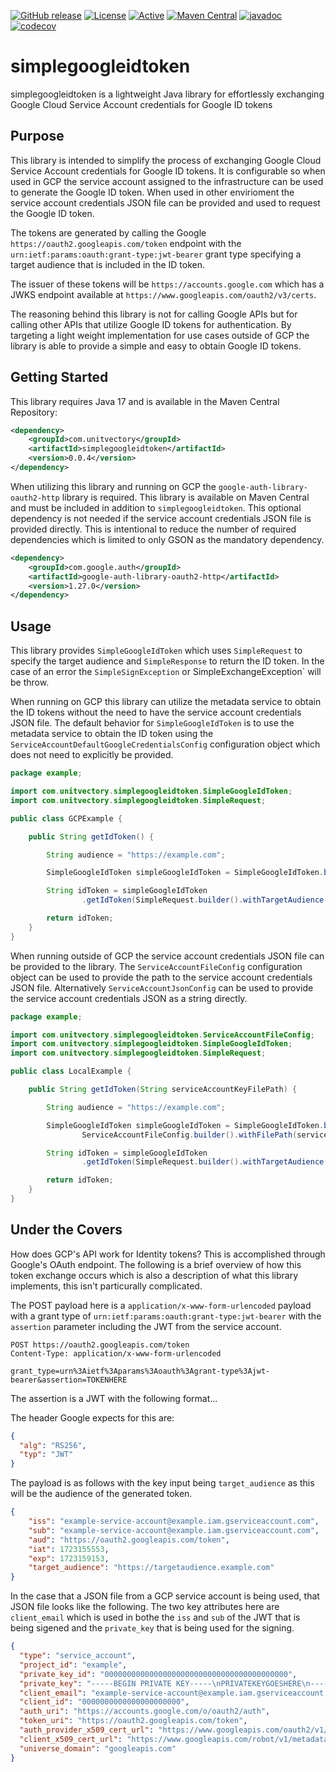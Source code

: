[![GitHub release](https://img.shields.io/github/release/UnitVectorY-Labs/simplegoogleidtoken.svg)](https://github.com/UnitVectorY-Labs/simplegoogleidtoken/releases/latest) [![License](https://img.shields.io/badge/License-Apache%202.0-blue.svg)](https://opensource.org/licenses/Apache-2.0) [![Active](https://img.shields.io/badge/Status-Active-green)](https://guide.unitvectorylabs.com/bestpractices/status/#active) [![Maven Central](https://img.shields.io/maven-central/v/com.unitvectory/simplegoogleidtoken)](https://central.sonatype.com/artifact/com.unitvectory/simplegoogleidtoken) [![javadoc](https://javadoc.io/badge2/com.unitvectory/simplegoogleidtoken/javadoc.svg)](https://javadoc.io/doc/com.unitvectory/simplegoogleidtoken) [![codecov](https://codecov.io/gh/UnitVectorY-Labs/simplegoogleidtoken/graph/badge.svg?token=V8Uy1YGU2u)](https://codecov.io/gh/UnitVectorY-Labs/simplegoogleidtoken)

# simplegoogleidtoken

simplegoogleidtoken is a lightweight Java library for effortlessly exchanging Google Cloud Service Account credentials for Google ID tokens

## Purpose

This library is intended to simplify the process of exchanging Google Cloud Service Account credentials for Google ID tokens. It is configurable so when used in GCP the service account assigned to the infrastructure can be used to generate the Google ID token.  When used in other envirioment the service account credentials JSON file can be provided and used to request the Google ID token.

The tokens are generated by calling the Google `https://oauth2.googleapis.com/token` endpoint with the `urn:ietf:params:oauth:grant-type:jwt-bearer` grant type specifying a target audience that is included in the ID token.

The issuer of these tokens will be `https://accounts.google.com` which has a JWKS endpoint available at `https://www.googleapis.com/oauth2/v3/certs`.

The reasoning behind this library is not for calling Google APIs but for calling other APIs that utilize Google ID tokens for authentication.  By targeting a light weight implementation for use cases outside of GCP the library is able to provide a simple and easy to obtain Google ID tokens.

## Getting Started

This library requires Java 17 and is available in the Maven Central Repository:

```xml
<dependency>
    <groupId>com.unitvectory</groupId>
    <artifactId>simplegoogleidtoken</artifactId>
    <version>0.0.4</version>
</dependency>
```

When utilizing this library and running on GCP the `google-auth-library-oauth2-http` library is required.  This library is available on Maven Central and must be included in addition to `simplegoogleidtoken`. This optional dependency is not needed if the service account credentials JSON file is provided directly.  This is intentional to reduce the number of required dependencies which is limited to only GSON as the mandatory dependency.

```xml
<dependency>
    <groupId>com.google.auth</groupId>
    <artifactId>google-auth-library-oauth2-http</artifactId>
    <version>1.27.0</version>
</dependency>
```

## Usage

This library provides `SimpleGoogleIdToken` which uses `SimpleRequest` to specify the target audience and `SimpleResponse` to return the ID token.  In the case of an error the `SimpleSignException` or SimpleExchangeException` will be throw.

When running on GCP this library can utilize the metadata service to obtain the ID tokens without the need to have the service account credentials JSON file.  The default behavior for `SimpleGoogleIdToken` is to use the metadata service to obtain the ID token using the `ServiceAccountDefaultGoogleCredentialsConfig` configuration object which does not need to explicitly be provided.

```java
package example;

import com.unitvectory.simplegoogleidtoken.SimpleGoogleIdToken;
import com.unitvectory.simplegoogleidtoken.SimpleRequest;

public class GCPExample {

    public String getIdToken() {

        String audience = "https://example.com";

        SimpleGoogleIdToken simpleGoogleIdToken = SimpleGoogleIdToken.builder().build();

        String idToken = simpleGoogleIdToken
                .getIdToken(SimpleRequest.builder().withTargetAudience(audience).build()).getIdToken();

        return idToken;
    }
}
```

When running outside of GCP the service account credentials JSON file can be provided to the library.  The `ServiceAccountFileConfig` configuration object can be used to provide the path to the service account credentials JSON file. Alternatively `ServiceAccountJsonConfig` can be used to provide the service account credentials JSON as a string directly.

```java
package example;

import com.unitvectory.simplegoogleidtoken.ServiceAccountFileConfig;
import com.unitvectory.simplegoogleidtoken.SimpleGoogleIdToken;
import com.unitvectory.simplegoogleidtoken.SimpleRequest;

public class LocalExample {

    public String getIdToken(String serviceAccountKeyFilePath) {

        String audience = "https://example.com";

        SimpleGoogleIdToken simpleGoogleIdToken = SimpleGoogleIdToken.builder().withServiceAccountConfig(
                ServiceAccountFileConfig.builder().withFilePath(serviceAccountKeyFilePath).build()).build();

        String idToken = simpleGoogleIdToken
                .getIdToken(SimpleRequest.builder().withTargetAudience(audience).build()).getIdToken();

        return idToken;
    }
}
```

## Under the Covers

How does GCP's API work for Identity tokens?  This is accomplished through Google's OAuth endpoint.  The following is a brief overview of how this token exchange occurs which is also a description of what this library implements, this isn't particurally complicated.

The POST payload here is a `application/x-www-form-urlencoded` payload with a grant type of `urn:ietf:params:oauth:grant-type:jwt-bearer` with the `assertion` parameter including the JWT from the service account.

```
POST https://oauth2.googleapis.com/token
Content-Type: application/x-www-form-urlencoded

grant_type=urn%3Aietf%3Aparams%3Aoauth%3Agrant-type%3Ajwt-bearer&assertion=TOKENHERE
```

The assertion is a JWT with the following format...

The header Google expects for this are:

```json
{
  "alg": "RS256",
  "typ": "JWT"
}
```

The payload is as follows with the key input being `target_audience` as this will be the audience of the generated token.

```json
{
    "iss": "example-service-account@example.iam.gserviceaccount.com",
    "sub": "example-service-account@example.iam.gserviceaccount.com",
    "aud": "https://oauth2.googleapis.com/token",
    "iat": 1723155553,
    "exp": 1723159153,
    "target_audience": "https://targetaudience.example.com"
}
```

In the case that a JSON file from a GCP service account is being used, that JSON file looks like the following.  The two key attributes here are `client_email` which is used in bothe the `iss` and `sub` of the JWT that is being sigened and the `private_key` that is being used for the signing.

```json
{
  "type": "service_account",
  "project_id": "example",
  "private_key_id": "00000000000000000000000000000000000000000",
  "private_key": "-----BEGIN PRIVATE KEY-----\nPRIVATEKEYGOESHERE\n-----END PRIVATE KEY-----\n",
  "client_email": "example-service-account@example.iam.gserviceaccount.com",
  "client_id": "0000000000000000000000",
  "auth_uri": "https://accounts.google.com/o/oauth2/auth",
  "token_uri": "https://oauth2.googleapis.com/token",
  "auth_provider_x509_cert_url": "https://www.googleapis.com/oauth2/v1/certs",
  "client_x509_cert_url": "https://www.googleapis.com/robot/v1/metadata/x509/example-service-account%40example.iam.gserviceaccount.com",
  "universe_domain": "googleapis.com"
}
```
